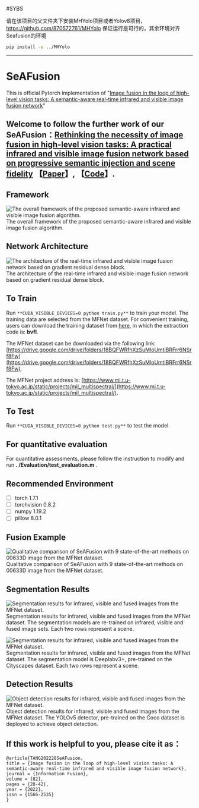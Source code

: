 #SYBS

请在该项目的父文件夹下安装MHYolo项目或者Yolov8项目，https://github.com/870572761/MHYolo
保证运行是可行的，其余环境对齐Seafusion的环境

```bash
pip install -e ../MHYolo
```

----------------------------------------------------------------------------

#  SeAFusion

This is official Pytorch implementation of "[Image fusion in the loop of high-level vision tasks: A semantic-aware real-time infrared and visible image fusion network](https://www.sciencedirect.com/science/article/pii/S1566253521002542)"
## Welcome to follow the further work of our SeAFusion：[Rethinking the necessity of image fusion in high-level vision tasks: A practical infrared and visible image fusion network based on progressive semantic injection and scene fidelity](https://github.com/Linfeng-Tang/PSFusion) 【[Paper](https://www.sciencedirect.com/science/article/pii/S1566253523001860)】, 【[Code](https://github.com/Linfeng-Tang/PSFusion)】.
## Framework
![The overall framework of the proposed semantic-aware infrared and visible image fusion algorithm.](https://github.com/Linfeng-Tang/SeAFusion/blob/main/Figure/Framework.png)
The overall framework of the proposed semantic-aware infrared and visible image fusion algorithm.

## Network Architecture
![The architecture of the real-time infrared and visible image fusion network based on gradient residual dense block.](https://github.com/Linfeng-Tang/SeAFusion/blob/main/Figure/Network.png)
The architecture of the real-time infrared and visible image fusion network based on gradient residual dense block.

## To Train

Run ```**CUDA_VISIBLE_DEVICES=0 python train.py**``` to train your model.
The training data are selected from the MFNet dataset. For convenient training, users can download the training dataset from [here](https://pan.baidu.com/s/1xueuKYvYp7uPObzvywdgyA), in which the extraction code is: **bvfl**.

The MFNet dataset can be downloaded via the following link: [https://drive.google.com/drive/folders/18BQFWRfhXzSuMloUmtiBRFrr6NSrf8Fw](https://drive.google.com/drive/folders/18BQFWRfhXzSuMloUmtiBRFrr6NSrf8Fw).

The MFNet project address is: [https://www.mi.t.u-tokyo.ac.jp/static/projects/mil_multispectral/](https://www.mi.t.u-tokyo.ac.jp/static/projects/mil_multispectral/).
## To Test

Run ```**CUDA_VISIBLE_DEVICES=0 python test.py**``` to test the model.

## For quantitative evaluation
For quantitative assessments, please follow the instruction to modify and run **. /Evaluation/test_evaluation.m** .

## Recommended Environment

 - [ ] torch  1.7.1
 - [ ] torchvision 0.8.2
 - [ ] numpy 1.19.2
 - [ ] pillow  8.0.1

## Fusion Example
![Qualitative comparison of SeAFusion with 9 state-of-the-art methods on 00633D image from the MFNet dataset.](https://github.com/Linfeng-Tang/SeAFusion/blob/main/Figure/00633D.png)
Qualitative comparison of SeAFusion with 9 state-of-the-art methods on 00633D image from the MFNet dataset.

## Segmentation Results
![Segmentation results for infrared, visible and fused images from the MFNet dataset.](https://github.com/Linfeng-Tang/SeAFusion/blob/main/Figure/Segmentation1.png)
Segmentation results for infrared, visible and fused images from the MFNet dataset. The segmentation models are re-trained on infrared, visible and fused image sets.
Each two rows represent a scene.

![Segmentation results for infrared, visible and fused images from the MFNet dataset.](https://github.com/Linfeng-Tang/SeAFusion/blob/main/Figure/Segmentation_Deeplab.png)
Segmentation results for infrared, visible and fused images from the MFNet dataset. The segmentation model is Deeplabv3+, pre-trained on the Cityscapes dataset. Each
two rows represent a scene.

## Detection Results
![Object detection results for infrared, visible and fused images from the MFNet dataset.](https://github.com/Linfeng-Tang/SeAFusion/blob/main/Figure/Detection.png)
Object detection results for infrared, visible and fused images from the MFNet dataset. The YOLOv5 detector, pre-trained on the Coco dataset is deployed to achieve
object detection.


## If this work is helpful to you, please cite it as：
```
@article{TANG202228SeAFusion,
title = {Image fusion in the loop of high-level vision tasks: A semantic-aware real-time infrared and visible image fusion network},
journal = {Information Fusion},
volume = {82},
pages = {28-42},
year = {2022},
issn = {1566-2535}
}
```
